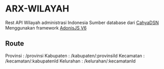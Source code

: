 # ARX-WILAYAH

Rest API Wilayah administrasi Indonesia
Sumber database dari [CahyaDSN](https://github.com/cahyadsn/wilayah)
Menggunakan framework [AdonisJS V6](https://github.com/adonisjs/core)

## Route
Provinsi : /provinsi
Kabupaten : /kabupaten/:provinsiId
Kecamatan : /kecamatan/:kabupatenId
Kelurahan : /kelurahan/:kecamatanId
